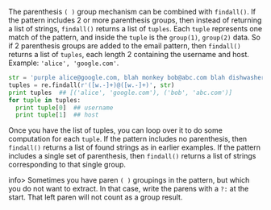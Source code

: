 The parenthesis `( )` group mechanism can be combined with `findall()`. If the pattern includes 2 or more parenthesis groups, then instead of returning a list of strings, `findall()` returns a list of `tuples`. Each `tuple` represents one match of the pattern, and inside the `tuple` is the `group(1)`, `group(2)` data. So if 2 parenthesis groups are added to the email pattern, then `findall()` returns a list of `tuples`, each length 2 containing the username and host. Example: `'alice', 'google.com'`.
    
```python    
str = 'purple alice@google.com, blah monkey bob@abc.com blah dishwasher'
tuples = re.findall(r'([w.-]+)@([w.-]+)', str)
print tuples  ## [('alice', 'google.com'), ('bob', 'abc.com')]
for tuple in tuples:
  print tuple[0]  ## username
  print tuple[1]  ## host
```

Once you have the list of tuples, you can loop over it to do some computation for each `tuple`. If the pattern includes no parenthesis, then `findall()` returns a list of found strings as in earlier examples. If the pattern includes a single set of parenthesis, then `findall()` returns a list of strings corresponding to that single group. 

info> Sometimes you have paren `( )` groupings in the pattern, but which you do not want to extract. In that case, write the parens with a `?:` at the start. That left paren will not count as a group result.
